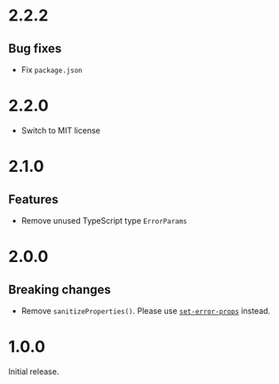 # 2.2.2

## Bug fixes

- Fix `package.json`

# 2.2.0

- Switch to MIT license

# 2.1.0

## Features

- Remove unused TypeScript type `ErrorParams`

# 2.0.0

## Breaking changes

- Remove `sanitizeProperties()`. Please use
  [`set-error-props`](https://github.com/ehmicky/set-error-props) instead.

# 1.0.0

Initial release.
